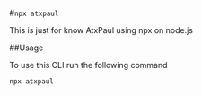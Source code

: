 #`npx atxpaul`

This is just for know AtxPaul using npx on node.js

##Usage

To use this CLI run the following command

```sh
npx atxpaul
```
